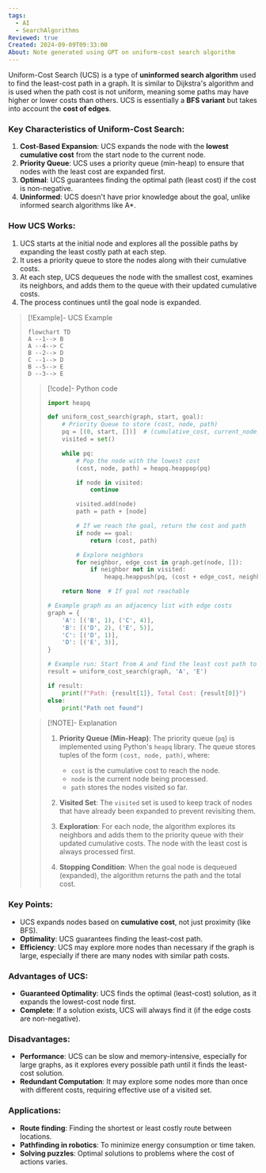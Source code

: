 ```yaml
---
tags:
  - AI
  - SearchAlgorithms
Reviewed: true
Created: 2024-09-09T09:33:00
About: Note generated using GPT on uniform-cost search algorithm
---
```

Uniform-Cost Search (UCS) is a type of **uninformed search algorithm** used to find the least-cost path in a graph. It is similar to Dijkstra's algorithm and is used when the path cost is not uniform, meaning some paths may have higher or lower costs than others. UCS is essentially a **BFS variant** but takes into account the **cost of edges**.

### Key Characteristics of Uniform-Cost Search:

1. **Cost-Based Expansion**: UCS expands the node with the **lowest cumulative cost** from the start node to the current node.
2. **Priority Queue**: UCS uses a priority queue (min-heap) to ensure that nodes with the least cost are expanded first.
3. **Optimal**: UCS guarantees finding the optimal path (least cost) if the cost is non-negative.
4. **Uninformed**: UCS doesn't have prior knowledge about the goal, unlike informed search algorithms like A*.

### How UCS Works:

1. UCS starts at the initial node and explores all the possible paths by expanding the least costly path at each step.
2. It uses a priority queue to store the nodes along with their cumulative costs.
3. At each step, UCS dequeues the node with the smallest cost, examines its neighbors, and adds them to the queue with their updated cumulative costs.
4. The process continues until the goal node is expanded.

> [!Example]- UCS Example
> ```mermaid
> flowchart TD
> A --1--> B
> A --4--> C
> B --2--> D
> C --1--> D
> B --5--> E
> D --3--> E
> 
> ```
> 
> > [!code]- Python code
> > ```python
> > import heapq
> > 
> > def uniform_cost_search(graph, start, goal):
> >     # Priority Queue to store (cost, node, path)
> >     pq = [(0, start, [])]  # (cumulative_cost, current_node, path)
> >     visited = set()
> > 
> >     while pq:
> >         # Pop the node with the lowest cost
> >         (cost, node, path) = heapq.heappop(pq)
> > 
> >         if node in visited:
> >             continue
> > 
> >         visited.add(node)
> >         path = path + [node]
> > 
> >         # If we reach the goal, return the cost and path
> >         if node == goal:
> >             return (cost, path)
> > 
> >         # Explore neighbors
> >         for neighbor, edge_cost in graph.get(node, []):
> >             if neighbor not in visited:
> >                 heapq.heappush(pq, (cost + edge_cost, neighbor, path))
> > 
> >     return None  # If goal not reachable
> > 
> > # Example graph as an adjacency list with edge costs
> > graph = {
> >     'A': [('B', 1), ('C', 4)],
> >     'B': [('D', 2), ('E', 5)],
> >     'C': [('D', 1)],
> >     'D': [('E', 3)],
> > }
> > 
> > # Example run: Start from A and find the least cost path to E
> > result = uniform_cost_search(graph, 'A', 'E')
> > 
> > if result:
> >     print(f"Path: {result[1]}, Total Cost: {result[0]}")
> > else:
> >     print("Path not found")
> > 
> > ```
> 
> > [!NOTE]- Explanation
> > 1. **Priority Queue (Min-Heap)**: The priority queue (`pq`) is implemented using Python's `heapq` library. The queue stores tuples of the form `(cost, node, path)`, where:
> >     
> >     - `cost` is the cumulative cost to reach the node.
> >     - `node` is the current node being processed.
> >     - `path` stores the nodes visited so far.
> > 2. **Visited Set**: The `visited` set is used to keep track of nodes that have already been expanded to prevent revisiting them.
> >     
> > 3. **Exploration**: For each node, the algorithm explores its neighbors and adds them to the priority queue with their updated cumulative costs. The node with the least cost is always processed first.
> >     
> > 4. **Stopping Condition**: When the goal node is dequeued (expanded), the algorithm returns the path and the total cost.

### Key Points:

- UCS expands nodes based on **cumulative cost**, not just proximity (like BFS).
- **Optimality**: UCS guarantees finding the least-cost path.
- **Efficiency**: UCS may explore more nodes than necessary if the graph is large, especially if there are many nodes with similar path costs.

### Advantages of UCS:

- **Guaranteed Optimality**: UCS finds the optimal (least-cost) solution, as it expands the lowest-cost node first.
- **Complete**: If a solution exists, UCS will always find it (if the edge costs are non-negative).

### Disadvantages:

- **Performance**: UCS can be slow and memory-intensive, especially for large graphs, as it explores every possible path until it finds the least-cost solution.
- **Redundant Computation**: It may explore some nodes more than once with different costs, requiring effective use of a visited set.

### Applications:

- **Route finding**: Finding the shortest or least costly route between locations.
- **Pathfinding in robotics**: To minimize energy consumption or time taken.
- **Solving puzzles**: Optimal solutions to problems where the cost of actions varies.